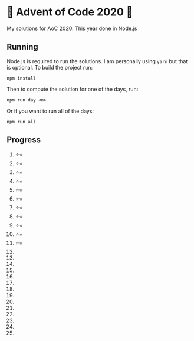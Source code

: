 # 🎄 Advent of Code 2020 🎄
My solutions for AoC 2020. This year done in Node.js

## Running
Node.js is required to run the solutions. I am personally using `yarn` but that is optional. To build the project run:

```shell
npm install
```

Then to compute the solution for one of the days, run:

```shell
npm run day <n>
```

Or if you want to run all of the days:

```shell
npm run all
```

## Progress

1. ⭐⭐
2. ⭐⭐
3. ⭐⭐
4. ⭐⭐
5. ⭐⭐
6. ⭐⭐
7. ⭐⭐
8. ⭐⭐
9. ⭐⭐
10. ⭐⭐
11. ⭐⭐
12. 
13. 
14. 
15. 
16. 
17. 
18. 
19. 
20. 
21. 
22. 
23. 
24. 
25. 
